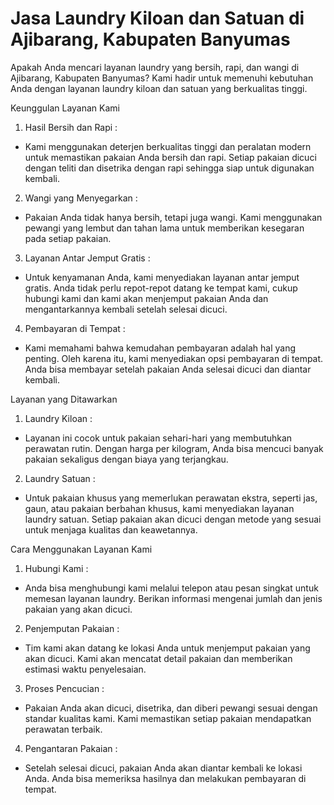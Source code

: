 # Jasa Laundry Kiloan dan Satuan di Ajibarang, Kabupaten Banyumas
Apakah Anda mencari layanan laundry yang bersih, rapi, dan wangi di Ajibarang, Kabupaten Banyumas? Kami hadir untuk memenuhi kebutuhan Anda dengan layanan laundry kiloan dan satuan yang berkualitas tinggi.

Keunggulan Layanan Kami
1. Hasil Bersih dan Rapi :
- Kami menggunakan deterjen berkualitas tinggi dan peralatan modern untuk memastikan pakaian Anda bersih dan rapi. Setiap pakaian dicuci dengan teliti dan disetrika dengan rapi sehingga siap untuk digunakan kembali.
2. Wangi yang Menyegarkan :
- Pakaian Anda tidak hanya bersih, tetapi juga wangi. Kami menggunakan pewangi yang lembut dan tahan lama untuk memberikan kesegaran pada setiap pakaian.
3. Layanan Antar Jemput Gratis :
- Untuk kenyamanan Anda, kami menyediakan layanan antar jemput gratis. Anda tidak perlu repot-repot datang ke tempat kami, cukup hubungi kami dan kami akan menjemput pakaian Anda dan mengantarkannya kembali setelah selesai dicuci.
4. Pembayaran di Tempat :
- Kami memahami bahwa kemudahan pembayaran adalah hal yang penting. Oleh karena itu, kami menyediakan opsi pembayaran di tempat. Anda bisa membayar setelah pakaian Anda selesai dicuci dan diantar kembali.

Layanan yang Ditawarkan
1. Laundry Kiloan :
- Layanan ini cocok untuk pakaian sehari-hari yang membutuhkan perawatan rutin. Dengan harga per kilogram, Anda bisa mencuci banyak pakaian sekaligus dengan biaya yang terjangkau.
2. Laundry Satuan :
- Untuk pakaian khusus yang memerlukan perawatan ekstra, seperti jas, gaun, atau pakaian berbahan khusus, kami menyediakan layanan laundry satuan. Setiap pakaian akan dicuci dengan metode yang sesuai untuk menjaga kualitas dan keawetannya.

Cara Menggunakan Layanan Kami

1. Hubungi Kami :
- Anda bisa menghubungi kami melalui telepon atau pesan singkat untuk memesan layanan laundry. Berikan informasi mengenai jumlah dan jenis pakaian yang akan dicuci.
2. Penjemputan Pakaian :
- Tim kami akan datang ke lokasi Anda untuk menjemput pakaian yang akan dicuci. Kami akan mencatat detail pakaian dan memberikan estimasi waktu penyelesaian.
3. Proses Pencucian :
- Pakaian Anda akan dicuci, disetrika, dan diberi pewangi sesuai dengan standar kualitas kami. Kami memastikan setiap pakaian mendapatkan perawatan terbaik.
4. Pengantaran Pakaian :
- Setelah selesai dicuci, pakaian Anda akan diantar kembali ke lokasi Anda. Anda bisa memeriksa hasilnya dan melakukan pembayaran di tempat.
